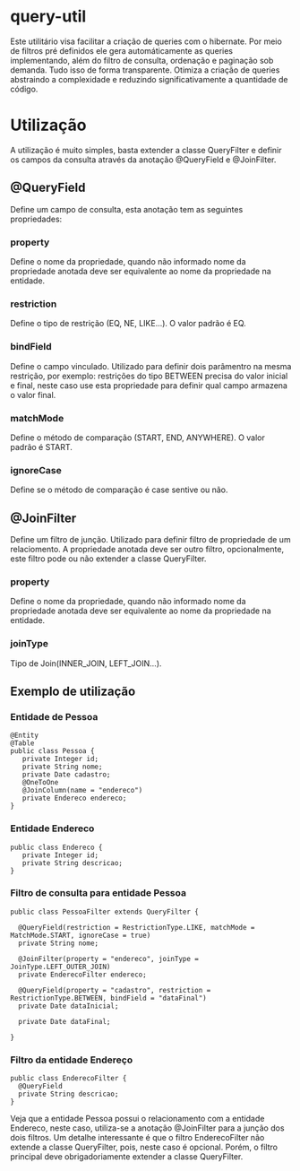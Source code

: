 # query-util
Este utilitário visa facilitar a criação de queries com o hibernate. Por meio de filtros pré definidos ele gera automáticamente as queries implementando, além do filtro de consulta, ordenação e paginação sob demanda. Tudo isso de forma transparente. Otimiza a criação de queries abstraindo a complexidade e reduzindo significativamente a quantidade de código. 

# Utilização
A utilização é muito simples, basta extender a classe QueryFilter e definir os campos da consulta através da anotação @QueryField e @JoinFilter.

## @QueryField
Define um campo de consulta, esta anotação tem as seguintes propriedades:

### property
 Define o nome da propriedade, quando não informado nome da propriedade anotada deve ser equivalente ao nome da propriedade na entidade.

### restriction
Define o tipo de restrição (EQ, NE, LIKE...). O valor padrão é EQ.

### bindField
Define o campo vinculado. Utilizado para definir dois parâmentro na mesma restrição, por exemplo: restrições do tipo BETWEEN precisa do valor inicial e final, neste caso use esta propriedade para definir qual campo armazena o valor final.

### matchMode
Define o método de comparação (START, END, ANYWHERE). O valor padrão é START.

### ignoreCase
Define se o método de comparação é case sentive ou não.

## @JoinFilter
Define um filtro de junção. Utilizado para definir filtro de propriedade de um relaciomento. A propriedade anotada deve ser outro filtro, opcionalmente, este filtro pode ou não extender a classe QueryFilter.

### property
 Define o nome da propriedade, quando não informado nome da propriedade anotada deve ser equivalente ao nome da propriedade na entidade.  
 
 ### joinType
 Tipo de Join(INNER_JOIN, LEFT_JOIN...).
 
 ## Exemplo de utilização
 ### Entidade de Pessoa
 ```
 @Entity
@Table
public class Pessoa {
	private Integer id;
	private String nome;
	private Date cadastro;
	@OneToOne
	@JoinColumn(name = "endereco")
	private Endereco endereco;
}

 ```
 ### Entidade Endereco
 
 ``` 
 public class Endereco {
	private Integer id;
    private String descricao;
}
 
 ```
 ### Filtro de consulta para entidade Pessoa
  ```
public class PessoaFilter extends QueryFilter {
        
	@QueryField(restriction = RestrictionType.LIKE, matchMode = MatchMode.START, ignoreCase = true)
	private String nome;

	@JoinFilter(property = "endereco", joinType = JoinType.LEFT_OUTER_JOIN)
	private EnderecoFilter endereco;

	@QueryField(property = "cadastro", restriction = RestrictionType.BETWEEN, bindField = "dataFinal")
	private Date dataInicial;

	private Date dataFinal;	

}
 ```
 ### Filtro da entidade Endereço
 
  ```
public class EnderecoFilter {
	@QueryField
	private String descricao;
}
 ```
 
 Veja que a entidade Pessoa possui o relacionamento com a entidade Endereco, neste caso, utiliza-se a anotação @JoinFilter para a junção dos dois filtros. Um detalhe interessante é que o filtro EnderecoFilter não extende a classe QueryFilter, pois, neste caso é opcional. Porém, o filtro principal deve obrigadoriamente extender a classe QueryFilter. 





